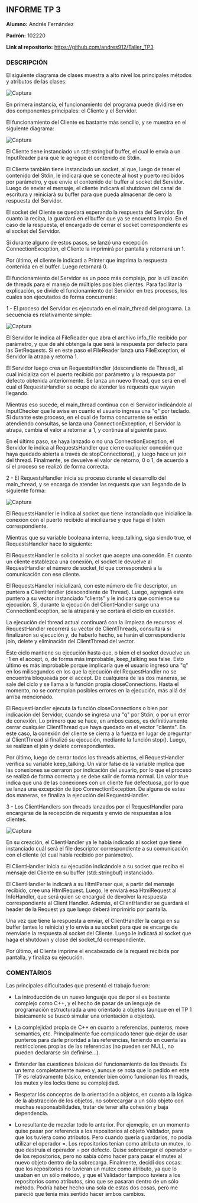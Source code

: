 ## **INFORME TP 3**

**Alumno:** Andrés Fernández

**Padrón:** 102220

**Link al repositorio:** https://github.com/andres912/Taller_TP3

### **DESCRIPCIÓN**


El siguiente diagrama de clases muestra a alto nivel los principales métodos y atributos de las clases:

![Captura](capturas/diagramaDeClases.png)

En primera instancia, el funcionamiento del programa puede dividirse en dos componentes principales: el Cliente y el Servidor.

El funcionamiento del Cliente es bastante más sencillo, y se muestra en el siguiente diagrama:

![Captura](capturas/secuenciaClient.png)

El Cliente tiene instanciado un std::stringbuf buffer, el cual le envía a un InputReader para que le agregue el contenido de Stdin.

El Cliente también tiene instanciado un socket, al que, luego de tener el contenido del Stdin, le indicará que se conecte al host y puerto recibidos por parámetro, y que envíe el contenido del buffer al socket del Servidor. Luego de enviar el mensaje, el cliente indicará el shutdown del canal de escritura y reiniciará su buffer para que pueda almacenar de cero la respuesta del Servidor.

El socket del Cliente se quedará esperando la respuesta del Servidor. En cuanto la reciba, la guardará en el buffer que ya se encuentra limpio. En el caso de la respuesta, el encargado de cerrar el socket correspondiente es el socket del Servidor.


Si durante alguno de estos pasos, se lanzó una excepción ConnectionException, el Cliente la imprimirá por pantalla y retornará un 1.

Por último, el cliente le indicará a Printer que imprima la respuesta contenida en el buffer. Luego retornará 0.

El funcionamiento del Servidor es un poco más complejo, por la utilización de threads para el manejo de múltiples posibles clientes. Para facilitar la explicación, se divide el funcionamiento del Servidor en tres procesos, los cuales son ejecutados de forma concurrente:


1 - El proceso del Servidor es ejecutado en el main_thread del programa. La secuencia es relativamente simple:

![Captura](capturas/secuenciaServer.png)

El Servidor le indica al FileReader que abra el archivo info_file recibido por parámetro, y que de ahí obtenga la que será la respuesta por defecto para las GetRequests. Si en este paso el FileReader lanza una FileException, el Servidor la atrapa y retorna 1.

El Servidor luego crea un RequestsHandler (descendiente de Thread), al cual inicializa con el puerto recibido por parámetro y la respuesta por defecto obtenida anteriormente. Se lanza un nuevo thread, que será en el cual el RequestsHandler se ocupe de atender las requests que vayan llegando.

Mientras eso sucede, el main_thread continua con el Servidor indicándole al InputChecker que le avise en cuanto el usuario ingresa una "q" por teclado. Si durante este proceso, en el cual de forma concurrente se están atendiendo consultas, se lanza una ConnectionException, el Servidor la atrapa, cambia el valor a retornar a 1, y continúa al siguiente paso.

En el último paso, se haya lanzado o no una ConnectionException, el Servidor le indica al RequestsHandler que cierre cualquier conexión que haya quedado abierta a través de stopConnections(), y luego hace un join del thread. Finalmente, se devuelve el valor de retorno, 0 o 1, de acuerdo a sí el proceso se realizó de forma correcta.

2 - El RequestsHandler inicia su proceso durante el desarrollo del main_thread, y se encarga de atender las requests que van llegando de la siguiente forma:

![Captura](capturas/secuenciaRequestsHandler.png)

El RequestsHandler le indica al socket que tiene instanciado que inicialice la conexión con el puerto recibido al inicilizarse y que haga el listen correspondiente.

Mientras que su variable booleana interna, keep_talking, siga siendo true, el RequestsHandler hace lo siguiente:

El RequestsHandler le solicita al socket que acepte una conexión. En cuanto un cliente establezca una conexión, el socket le devuelve al RequestHandler el número de socket_fd que corresponderá a la comunicación con ese cliente.

El RequestsHandler inicializará, con este número de file descriptor, un puntero a ClientHandler (descendiente de Thread). Luego, agregará este puntero a su vector instanciado "clients" y le indicará que comience su ejecución. Si, durante la ejecución del ClientHandler surge una ConnectionException, se la atŕapará y se cortará el ciclo en cuestión.

La ejecución del thread actual continuará con la limpieza de recursos: el RequestHandler recorrerá su vector de ClientThreads, consultará si finalizaron su ejecución y, de haberlo hecho, se harán el correspondiente join, delete y eliminación del ClientThread del vector.

Este ciclo mantiene su ejecución hasta que, o bien el el socket devuelve un -1 en el accept, o, de forma más improbable, keep_talking sea false. Esto último es más improbable porque implicaría que el usuario ingresó una "q" en los milisegundos en los que la ejecución del RequestHandler no se encuentra bloqueada por el accept. De cualquiera de las dos maneras, se sale del ciclo y se llama a la función propia closeConnections. Hasta el momento, no se contemplan posibles errores en la ejecución, más allá del arriba mencionado.

El RequestHandler ejecuta la función closeConnections o bien por indicación del Servidor, cuando se ingresa una "q" por Stdin, o por un error de conexión. Lo primero que se hace, en ambos casos, es definitivamente cerrar cualquier ClientThread que haya quedado en el vector "clients". En este caso, la conexión del cliente se cierra a la fuerza en lugar de preguntar al ClientThread si finalizó su ejecución, mediante la función stop(). Luego, se realizan el join y delete correspondientes.

Por último, luego de cerrar todos los threads abiertos, el RequestHandler verifica su variable keep_talking. Un valor false de la variable implica que las conexiones se cerraron por indicación del usuario, por lo que el proceso se realizó de forma correcta y se debe salir de forma normal. Un valor true indica que una de las conexiones con un cliente fue defectuosa, por lo que se lanza una excepción de tipo ConnectionException. De alguna de estas dos maneras, se finaliza la ejecución del RequestsHandler.

3 - Los ClientHandlers son threads lanzados por el RequestHandler para encargarse de la recepción de requests y envío de respuestas a los clientes.

![Captura](capturas/secuenciaClientHandler.png)

En su creación, el ClientHandler ya le había indicado al socket que tiene instanciado cuál será el file descriptor correspondiente a su comunicación con el cliente (el cual había recibido por parámetro).

El ClientHandler inicia su ejecución indicándole a su socket que reciba el mensaje del Cliente en su buffer (std::stringbuf) instanciado.

El ClientHandler le indicará a su HtmlParser que, a partir del mensaje recibido, cree una HtmlRequest. Luego, le enviará esa HtmlRequest al InfoHandler, que será quien se encargué de devolver la respuesta correspondiente al Client Handler. Además, el ClientHandler se guardará el header de la Request ya que luego deberá imprimirlo por pantalla.

Una vez que tiene la respuesta a enviar, el ClientHandler la carga en su buffer (antes lo reinicia) y lo envía a su socket para que se encarge de reenviarle la respuesta al socket del Cliente. Luego le indicará al socket que haga el shutdown y close del socket_fd correspondiente.

Por último, el Cliente imprime el encabezado de la request recibida por pantalla, y finaliza su ejecución.


### **COMENTARIOS**

Las principales dificultades que presentó el trabajo fueron:

* La introducción de un nuevo lenguaje que de por sí es bastante complejo como C++, y el hecho de pasar de un lenguaje de programación estructurada a uno orientado a objetos (aunque en el TP 1 básicamente se buscó simular una orientación a objetos).

* La complejidad propia de C++ en cuanto a referencias, punteros, move semantics, etc. Principalmente fue complicado tener que dejar de usar punteros para darle prioridad a las referencias, teniendo en cuenta las restricciones propias de las referencias (no pueden ser NULL, no pueden declararse sin definirse...).

* Entender las cuestiones básicas del funcionamiento de los threads. Es un tema completamente nuevo y, aunque se nota que lo pedido en este TP es relativamente básico, entender bien cómo funcionan los threads, los mutex y los locks tiene su complejidad.

* Respetar lós conceptos de la orientación a objetos, en cuanto a la lógica de la abstracción de los objetos, no sobrecargar a un sólo objeto con muchas responsabilidades, tratar de tener alta cohesión y baja dependencia.

* Lo resultante de mezclar todo lo anterior. Por ejemeplo, en un momento quise pasar por referencia a los repositorios al objeto Validador, para que los tuviera como atributos. Pero cuando quería guardarlos, no podía utilizar el operador =. Los repositorios tenían como atributo un mutex, lo que destruía el operador = por defecto. Quise sobrecargar el operador = de los repositorios, pero no sabía cómo hacer para pasar el mutex al nuevo objeto dentro de la sobrecarga. Finalmente, decidí dos cosas: que los repositorios no tuvieran un mutex como atributo, ya que lo usaban en un sólo método, y que el Validador tampoco tuviera a los repositorios como atributos, sino que se pasaran dentro de un sólo método. Podría haber hecho una sola de estas dos cosas, pero me pareció que tenía más sentido hacer ambos cambios.




